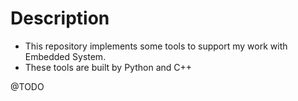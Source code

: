 # Description
- This repository implements some tools to support my work with Embedded System.
- These tools are built by Python and C++

@TODO
